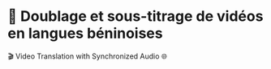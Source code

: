 # 🎥 Doublage et sous-titrage de vidéos en langues béninoises

🎬 Video Translation with Synchronized Audio 🌐